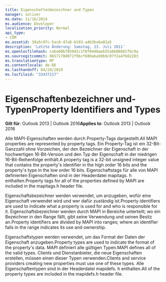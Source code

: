 ```yaml
---
title: Eigenschaftenbezeichner und-Typen
manager: soliver
ms.date: 11/16/2014
ms.audience: Developer
localization_priority: Normal
api_type:
- COM
ms.assetid: 39a5c97c-5ac8-47a8-b193-a4b3ba6a02a5
description: 'Letzte Änderung: Samstag, 23. Juli 2011'
ms.openlocfilehash: caba60b7059d1c1f8f0440aeb55abb88801fbc9a
ms.sourcegitcommit: 8657170d071f9bcf680aba50b9c07f2a4fb82283
ms.translationtype: MT
ms.contentlocale: de-DE
ms.lasthandoff: 04/28/2019
ms.locfileid: "33437217"
---
```

# <a name="property-identifiers-and-types"></a><span data-ttu-id="67fbe-103">Eigenschaftenbezeichner und-Typen</span><span class="sxs-lookup"><span data-stu-id="67fbe-103">Property Identifiers and Types</span></span>

  
  
<span data-ttu-id="67fbe-104">**Gilt für**: Outlook 2013 | Outlook 2016</span><span class="sxs-lookup"><span data-stu-id="67fbe-104">**Applies to**: Outlook 2013 | Outlook 2016</span></span> 
  
<span data-ttu-id="67fbe-105">Alle MAPI-Eigenschaften werden durch Property-Tags dargestellt.</span><span class="sxs-lookup"><span data-stu-id="67fbe-105">All MAPI properties are represented by property tags.</span></span> <span data-ttu-id="67fbe-106">Ein Property-Tag ist ein 32-Bit-Ganzzahl ohne Vorzeichen, der den Bezeichner der Eigenschaft in der hochwertigen 16-Bit-Version und den Typ der Eigenschaft in der niedrigen 16-Bit-Reihenfolge enthält.</span><span class="sxs-lookup"><span data-stu-id="67fbe-106">A property tag is a 32-bit unsigned integer value that contains the property's identifier in the high order 16 bits and the property's type in the low order 16 bits.</span></span> <span data-ttu-id="67fbe-107">Eigenschaftstags für alle von MAPI definierten Eigenschaften sind in der Headerdatei mapitags. h enthalten.</span><span class="sxs-lookup"><span data-stu-id="67fbe-107">Property tags for all of the properties defined by MAPI are included in the mapitags.h header file.</span></span>
  
<span data-ttu-id="67fbe-108">Eigenschaftsbezeichner werden verwendet, um anzugeben, wofür eine Eigenschaft verwendet wird und wer dafür zuständig ist.</span><span class="sxs-lookup"><span data-stu-id="67fbe-108">Property identifiers are used to indicate what a property is used for and who is responsible for it.</span></span> <span data-ttu-id="67fbe-109">Eigenschaftsbezeichner werden durch MAPI in Bereiche unterteilt; wo ein Bezeichner in den Range fällt, gibt seine Verwendung und seinen Besitz an.</span><span class="sxs-lookup"><span data-stu-id="67fbe-109">Property identifiers are divided by MAPI into ranges; where an identifier falls in the range indicates its use and ownership.</span></span> 
  
<span data-ttu-id="67fbe-110">Eigenschaftstypen werden verwendet, um das Format der Daten der Eigenschaft anzugeben.</span><span class="sxs-lookup"><span data-stu-id="67fbe-110">Property types are used to indicate the format of the property's data.</span></span> <span data-ttu-id="67fbe-111">MAPI definiert alle gültigen Typen.</span><span class="sxs-lookup"><span data-stu-id="67fbe-111">MAPI defines all of the valid types.</span></span> <span data-ttu-id="67fbe-112">Clients und Dienstanbieter, die neue Eigenschaften erstellen, müssen einen dieser Typen verwenden.</span><span class="sxs-lookup"><span data-stu-id="67fbe-112">Clients and service providers creating new properties must use one of these types.</span></span> <span data-ttu-id="67fbe-113">Alle Eigenschaftentypen sind in der Headerdatei mapidefs. h enthalten.</span><span class="sxs-lookup"><span data-stu-id="67fbe-113">All of the property types are included in the mapidefs.h header file.</span></span>
  

